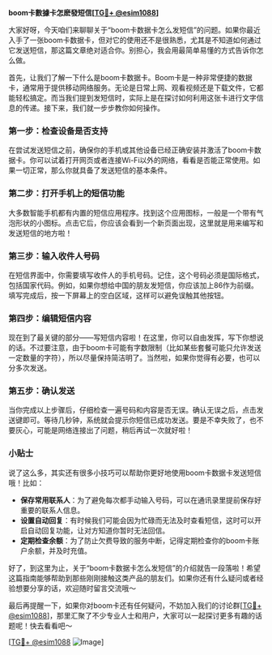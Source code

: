 **boom卡數據卡怎麽發短信[[TG💪+ @esim1088](https://t.me/s/esim1088)]**

大家好呀，今天咱们来聊聊关于“boom卡数据卡怎么发短信”的问题。如果你最近入手了一张boom卡数据卡，但对它的使用还不是很熟悉，尤其是不知道如何通过它发送短信，那这篇文章绝对适合你。别担心，我会用最简单易懂的方式告诉你怎么做。

首先，让我们了解一下什么是boom卡数据卡。Boom卡是一种非常便捷的数据卡，通常用于提供移动网络服务。无论是日常上网、观看视频还是下载文件，它都能轻松搞定。而当我们提到发短信时，实际上是在探讨如何利用这张卡进行文字信息的传递。接下来，我们就一步步教你如何操作。

### 第一步：检查设备是否支持

在尝试发送短信之前，确保你的手机或其他设备已经正确安装并激活了boom卡数据卡。你可以试着打开网页或者连接Wi-Fi以外的网络，看看是否能正常使用。如果一切正常，那么你就具备了发送短信的基本条件。

### 第二步：打开手机上的短信功能

大多数智能手机都有内置的短信应用程序。找到这个应用图标，一般是一个带有气泡形状的小图标。点击它后，你应该会看到一个新页面出现，这里就是用来编写和发送短信的地方啦！

### 第三步：输入收件人号码

在短信界面中，你需要填写收件人的手机号码。记住，这个号码必须是国际格式，包括国家代码。例如，如果你想给中国的朋友发短信，你应该加上86作为前缀。填写完成后，按一下屏幕上的空白区域，这样可以避免误触其他按钮。

### 第四步：编辑短信内容

现在到了最关键的部分——写短信内容啦！在这里，你可以自由发挥，写下你想说的话。不过要注意，由于boom卡可能有字数限制（比如某些套餐可能只允许发送一定数量的字符），所以尽量保持简洁明了。当然啦，如果你觉得有必要，也可以分多次发送。

### 第五步：确认发送

当你完成以上步骤后，仔细检查一遍号码和内容是否无误。确认无误之后，点击发送键即可。等待几秒钟，系统就会提示你短信已成功发送。要是不幸失败了，也不要灰心，可能是网络连接出了问题，稍后再试一次就好啦！

### 小贴士

说了这么多，其实还有很多小技巧可以帮助你更好地使用boom卡数据卡发送短信哦！比如：

- **保存常用联系人**：为了避免每次都手动输入号码，可以在通讯录里提前保存好重要的联系人信息。
- **设置自动回复**：有时候我们可能会因为忙碌而无法及时查看短信，这时可以开启自动回复功能，让对方知道你暂时无法回信。
- **定期检查余额**：为了防止欠费导致的服务中断，记得定期检查你的boom卡账户余额，并及时充值。

好了，到这里为止，关于“boom卡数据卡怎么发短信”的介绍就告一段落啦！希望这篇指南能够帮助到那些刚刚接触这类产品的朋友们。如果你还有什么疑问或者经验想要分享的话，欢迎随时留言交流哦～

最后再提醒一下，如果你对boom卡还有任何疑问，不妨加入我们的讨论群[[TG💪+ @esim1088](https://t.me/s/esim1088)]，那里汇聚了不少专业人士和用户，大家可以一起探讨更多有趣的话题呢！快去看看吧～

[[TG💪+ @esim1088](https://t.me/s/esim1088) ![Image](https://i.postimg.cc/4NQfJmqS/Snipaste-2025-05-13-00-14-12.png)]